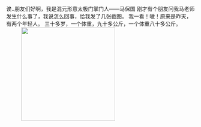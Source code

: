 诶..朋友们好啊，我是混元形意太极门掌门人——马保国
刚才有个朋友问我马老师发生什么事了，我说怎么回事，给我发了几张截图。
我一看！嗷！原来是昨天，有两个年轻人。
三十多岁，一个体重，九十多公斤，一个体重八十多公斤。
<img src="https://github.com/Kingbultsea/Kingbultsea/blob/master/mbg.gif" style="margin-left: 40px" width = "250" height = "250" alt=""/>
